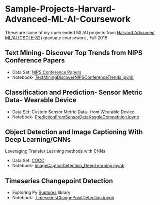 # Sample-Projects-Harvard-Advanced-ML-AI-Coursework
These are some of my open ended ML/AI projects from [Harvard Advanced ML/AI (CSCI E-82)](https://www.extension.harvard.edu/course-catalog/courses-by-certificate/Data-Science-Certificate/advanced-machine-learning-data-mining-and-artificial-intelligence/15407) graduate coursework , Fall 2018


## Text Mining- Discover Top Trends from NIPS Conference Papers

* Data Set: [NIPS Conference Papers](https://archive.ics.uci.edu/ml/datasets/NIPS+Conference+Papers+1987-2015)
* Notebook- [TextMiningDiscoverNIPSConferenceTrends.ipynb](TextMiningDiscoverNIPSConferenceTrends.ipynb)

## Classification and Prediction- Sensor Metric Data- Wearable Device

* Data Set: Custom Sensor Metric Data- from Wearable Device
* Notebook- [PredictionFromSensorDataKaggleCompetition.ipynb](PredictionFromSensorDataKaggleCompetition.ipynb)

## Object Detection and Image Captioning With Deep Learning/CNNs
Leveraging Transfer Learning methods with CNNs

* Data Set: [COCO](http://cocodataset.org/#home)
* Notebook- [ImageCaptionDetection_DeepLearning.ipynb](ImageCaptionDetection_DeepLearning.ipynb)

## Timeseries Changepoint Detection 
* Exploring Py [Ruptures](https://github.com/deepcharles/ruptures) library 
* Notebook- [TimeseriesChangePointDetection.ipynb](TimeseriesChangePointDetection.ipynb)
